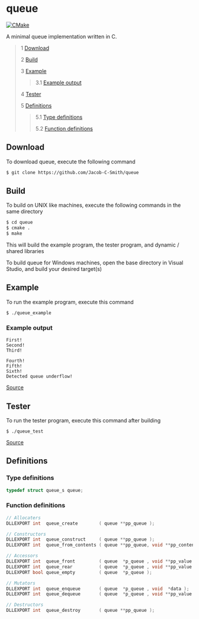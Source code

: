 # queue
[![CMake](https://github.com/Jacob-C-Smith/queue/actions/workflows/cmake.yml/badge.svg)](https://github.com/Jacob-C-Smith/queue/actions/workflows/cmake.yml)

 A minimal queue implementation written in C. 
 
 > 1 [Download](#download)
 >
 > 2 [Build](#build)
 >
 > 3 [Example](#example)
 >
 >> 3.1 [Example output](#example-output)
 >
 > 4 [Tester](#tester)
 >
 > 5 [Definitions](#definitions)
 >
 >> 5.1 [Type definitions](#type-definitions)
 >>
 >> 5.2 [Function definitions](#function-definitions)

 ## Download
 To download queue, execute the following command
 ```bash
 $ git clone https://github.com/Jacob-C-Smith/queue
 ```
 ## Build
 To build on UNIX like machines, execute the following commands in the same directory
 ```bash
 $ cd queue
 $ cmake .
 $ make
 ```
  This will build the example program, the tester program, and dynamic / shared libraries

  To build queue for Windows machines, open the base directory in Visual Studio, and build your desired target(s)
 ## Example
 To run the example program, execute this command
 ```
 $ ./queue_example
 ```
 ### Example output
 ```
First!
Second!
Third!

Fourth!
Fifth!
Sixth!
Detected queue underflow!
 ```
 [Source](main.c)
## Tester
 To run the tester program, execute this command after building
 ```
 $ ./queue_test
 ```
 [Source](queue_test.c)
 ## Definitions
 ### Type definitions
 ```c
 typedef struct queue_s queue;
 ```
 ### Function definitions
 ```c 
// Allocaters
DLLEXPORT int  queue_create        ( queue **pp_queue );

// Constructors
DLLEXPORT int  queue_construct     ( queue **pp_queue );
DLLEXPORT int  queue_from_contents ( queue **pp_queue, void **pp_contents, size_t size );

// Accessors
DLLEXPORT int  queue_front         ( queue  *p_queue , void **pp_value );
DLLEXPORT int  queue_rear          ( queue  *p_queue , void **pp_value );
DLLEXPORT bool queue_empty         ( queue  *p_queue );

// Mutators
DLLEXPORT int  queue_enqueue       ( queue  *p_queue , void  *data );
DLLEXPORT int  queue_dequeue       ( queue  *p_queue , void **pp_value );

// Destructors
DLLEXPORT int  queue_destroy       ( queue **pp_queue );
 ```
